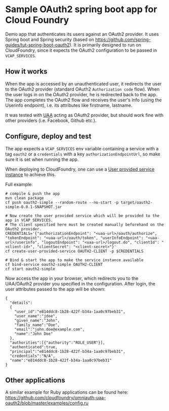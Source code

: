 # Sample OAuth2 spring boot app for Cloud Foundry
Demo app that authenticates its users against an OAuth2 provider.
It uses Spring boot and Spring security (based on https://github.com/spring-guides/tut-spring-boot-oauth2).
It is primarily designed to run on CloudFoundry, since it expects the OAuth2 configuration to be passed in `VCAP_SERVICES`.

## How it works
When the app is accessed by an unauthenticated user, it redirects the user to the OAuth2 provider (standard OAuth2 `Authorization code` flow).
When the user logs in on the OAuth2 provider, he is redirected back to the app.
The app completes the OAuth2 flow and receives the user's info (using the Userinfo endpoint), i.e. its attributes like firstname, lastname.

It was tested with [UAA](https://github.com/cloudfoundry/uaa) acting as OAuth2 provider, but should work fine with other providers (i.e. Facebook, Github etc.).

## Configure, deploy and test
The app expects a `VCAP_SERVICES` env variable containing a service with a tag `oauth2` or a `credentials` with a key `authorizationEndpointUrl`,
so make sure it is set when running the app.

When deploying to CloudFoundry, one can use a [User provided service instance](https://docs.cloudfoundry.org/devguide/services/user-provided.html) to achieve this.

Full example:
```
# compile & push the app
mvn clean package
cf push oauth2-simple --random-route --no-start -p target/oauth2-simple-0.0.1-SNAPSHOT.jar

# Now create the user provided service which will be provided to the app in VCAP_SERVICES.
# The client specified here must be created manually beforehand on the OAuth2 provider.
CREDENTIALS='{"authorizationEndpoint": "<uaa-url>/oauth/authorize", "tokenEndpoint": "<uaa-url>/oauth/token", "userInfoEndpoint": "<uaa-url>/userinfo", "logoutEndpoint": "<uaa-url>/logout.do", "clientId": "<client-id>", "clientSecret": "<client-secret>"}'
cf create-user-provided-service OAUTH2-CLIENT -p $CREDENTIALS

# Bind & start the app to make the service instance available
cf bind-service oauth2-simple OAUTH2-CLIENT
cf start oauth2-simple
```

Now access the app in your browser, which redirects you to the UAA/OAuth2 provider you specified in the configuration.
After login, the user attributes passed to the app will be shown:
```
{
  "details":
  {
    "user_id":"e814ddc8-1b28-422f-b34a-1aa0c97beb31",
    "user_name":"jdoe",
    "given_name":"John",
    "family_name":"Doe",
    "email":"john.doe@example.com",
    "name":"John Doe"
  },
  "authorities":[{"authority":"ROLE_USER"}],
  "authenticated":true,
  "principal":"e814ddc8-1b28-422f-b34a-1aa0c97beb31",
  "credentials":"N/A",
  "name":"e814ddc8-1b28-422f-b34a-1aa0c97beb31"
}
```

## Other applications
A similar example for Ruby applications can be found here:
https://github.com/cloudfoundry/omniauth-uaa-oauth2/blob/master/examples/config.ru
